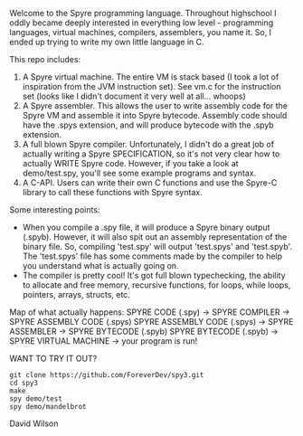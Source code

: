 Welcome to the Spyre programming language.  Throughout highschool I oddly became deeply
interested in everything low level - programming languages, virtual machines, compilers,
assemblers, you name it.  So, I ended up trying to write my own little language in C.

This repo includes:
1. A Spyre virtual machine.  The entire VM is stack based (I took a lot of
   inspiration from the JVM instruction set). See vm.c for the instruction
   set (looks like I didn't document it very well at all... whoops)
2. A Spyre assembler.  This allows the user to write assembly code for the
   Spyre VM and assemble it into Spyre bytecode.  Assembly code should
   have the .spys extension, and will produce bytecode with the .spyb
   extension.
3. A full blown Spyre compiler.  Unfortunately, I didn't do a great job of
   actually writing a Spyre SPECIFICATION, so it's not very clear how to
   actually WRITE Spyre code.  However, if you take a look at demo/test.spy,
   you'll see some example programs and syntax.
4. A C-API.  Users can write their own C functions and use the Spyre-C 
   library to call these functions with Spyre syntax.

Some interesting points:
- When you compile a .spy file, it will produce a Spyre binary output (.spyb).
  However, it will also spit out an assembly representation of the binary file.
  So, compiling 'test.spy' will output 'test.spys' and 'test.spyb'.  The
  'test.spys' file has some comments made by the compiler to help you understand
  what is actually going on.
- The compiler is pretty cool!  It's got full blown typechecking, the ability
  to allocate and free memory, recursive functions, for loops, while loops,
  pointers, arrays, structs, etc.

Map of what actually happens:
SPYRE CODE (.spy) -> SPYRE COMPILER -> SPYRE ASSEMBLY CODE (.spys)
SPYRE ASSEMBLY CODE (.spys) -> SPYRE ASSEMBLER -> SPYRE BYTECODE (.spyb)
SPYRE BYTECODE (.spyb) -> SPYRE VIRTUAL MACHINE -> your program is run!

WANT TO TRY IT OUT?
```
git clone https://github.com/ForeverDev/spy3.git
cd spy3
make
spy demo/test
spy demo/mandelbrot
```

David Wilson

